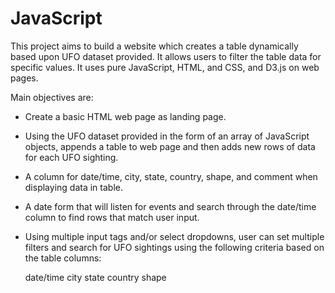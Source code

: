 # JavaScript
 
This project aims to build a website which creates a table dynamically based upon UFO dataset provided. It allows users to filter the table data for specific values. It uses pure JavaScript, HTML, and CSS, and D3.js on web pages.

Main objectives are:

  - Create a basic HTML web page as landing page.
  - Using the UFO dataset provided in the form of an array of JavaScript objects, appends a table to web page and then adds new rows of data for each UFO sighting.
  - A column for date/time, city, state, country, shape, and comment when displaying data in table.
  - A date form that will listen for events and search through the date/time column to find rows that match user input.
  - Using multiple input tags and/or select dropdowns, user can set multiple filters and search for UFO sightings using the following criteria based on the table columns:
   
     date/time
     city
     state
     country
     shape
